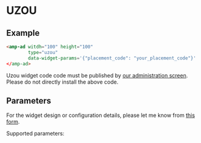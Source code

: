 <!---
Copyright 2016 The AMP HTML Authors. All Rights Reserved.

Licensed under the Apache License, Version 2.0 (the "License");
you may not use this file except in compliance with the License.
You may obtain a copy of the License at

      http://www.apache.org/licenses/LICENSE-2.0

Unless required by applicable law or agreed to in writing, software
distributed under the License is distributed on an "AS-IS" BASIS,
WITHOUT WARRANTIES OR CONDITIONS OF ANY KIND, either express or implied.
See the License for the specific language governing permissions and
limitations under the License.
-->

# UZOU

## Example


```html
<amp-ad witdh="100" height="100"
        type="uzou"
        data-widget-params='{"placement_code": "your_placement_code"}'
</amp-ad>
```

Uzou widget code code must be published by [our administration screen](https://uzou.speee-ad.jp/). Please do not directly install the above code.

## Parameters

For the widget design or configuration details, please let me know from [this form](https://docs.google.com/forms/d/e/1FAIpQLSdq18-oOnVZNuJG2pAAzMyjyfCVU69RryUJWwjwMbYLkOY4Zg/viewform).

Supported parameters:

